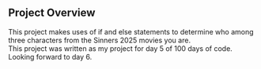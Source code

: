 ## Project Overview  
This project makes uses of if and else statements to determine who among three characters from the Sinners 2025 movies you are.  
This project was written as my project for day 5 of 100 days of code. Looking forward to day 6. 